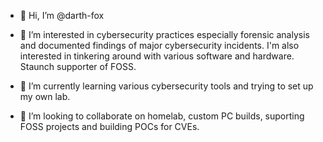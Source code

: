- 👋 Hi, I’m @darth-fox
- 👀 I’m interested in cybersecurity practices especially forensic analysis and documented findings of major cybersecurity incidents. I'm also interested in tinkering around with various software and hardware. Staunch supporter of FOSS.

- 🌱 I’m currently learning various cybersecurity tools and trying to set up my own lab.
- 💞️ I’m looking to collaborate on homelab, custom PC builds, suporting FOSS projects and building POCs for CVEs.
